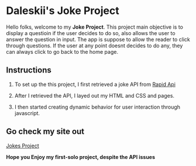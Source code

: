 # Daleskii's Joke Project

Hello folks, welcome to my **Joke Project**. This project main objective is to display a questioin if the user decides to do so, also allows the user to answer the question in input. The app is suppose to allow the reader to click through questions. If the user at any point doesnt decides to do any, they can always click to go back to the home page.

## Instructions

1.  To set up the this project, I first retrieved a joke API from [Rapid Api](https://rapidapi.com/moussasaidi01/api/jokes34)

2.  After I retrieved the API, I layed out my HTML and CSS and pages.

3.  I then started creating dynamic behavior for user interaction through javascript.

## Go check my site out

[Jokes Project](https://daleskiii.github.io/jokes-project/)

**Hope you Enjoy my first-solo project, despite the API issues**
